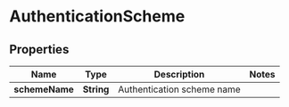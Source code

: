 # AuthenticationScheme

## Properties
Name | Type | Description | Notes
------------ | ------------- | ------------- | -------------
**schemeName** | **String** | Authentication scheme name | 
